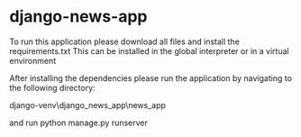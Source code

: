 # django-news-app

To run this application please download all files and install the requirements.txt
This can be installed in the global interpreter or in a virtual environment

After installing the dependencies please run the application by navigating to the following directory:

django-venv\django_news_app\news_app

and run python manage.py runserver